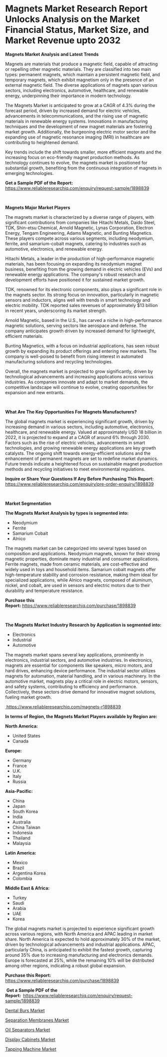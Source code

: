 <p><h1>Magnets Market Research Report Unlocks Analysis on the Market Financial Status, Market Size, and Market Revenue upto 2032</h1></p><p><strong>Magnets Market Analysis and Latest Trends</strong></p>
<p><p>Magnets are materials that produce a magnetic field, capable of attracting or repelling other magnetic materials. They are classified into two main types: permanent magnets, which maintain a persistent magnetic field, and temporary magnets, which exhibit magnetism only in the presence of an external magnetic field. The diverse applications of magnets span various sectors, including electronics, automotive, healthcare, and renewable energy, underpinning their importance in modern technology.</p><p>The Magnets Market is anticipated to grow at a CAGR of 4.3% during the forecast period, driven by increased demand for electric vehicles, advancements in telecommunications, and the rising use of magnetic materials in renewable energy systems. Innovations in manufacturing techniques and the development of new magnet materials are fostering market growth. Additionally, the burgeoning electric motor sector and the expanding use of magnetic resonance imaging (MRI) in healthcare are contributing to heightened demand. </p><p>Key trends include the shift towards smaller, more efficient magnets and the increasing focus on eco-friendly magnet production methods. As technology continues to evolve, the magnets market is positioned for substantial growth, benefiting from the continuous integration of magnets in emerging technologies.</p></p>
<p><strong>Get a Sample PDF of the Report:&nbsp;</strong> <a href="https://www.reliableresearchiq.com/enquiry/request-sample/1898839?utm_campaign=104&utm_medium=2&utm_source=Github&utm_content=ia&utm_term=16022025&utm_id=magnets">https://www.reliableresearchiq.com/enquiry/request-sample/1898839</a></p>
<p>&nbsp;</p>
<p><strong>Magnets Major Market Players</strong></p>
<p><p>The magnets market is characterized by a diverse range of players, with significant contributions from companies like Hitachi Metals, Daido Steel, TDK, Shin-etsu Chemical, Arnold Magnetic, Lynas Corporation, Electron Energy, Tengam Engineering, Adams Magnetic, and Bunting Magnetics. These players compete across various segments, including neodymium, ferrite, and samarium-cobalt magnets, catering to industries such as automotive, electronics, and renewable energy.</p><p>Hitachi Metals, a leader in the production of high-performance magnetic materials, has been focusing on expanding its neodymium magnet business, benefiting from the growing demand in electric vehicles (EVs) and renewable energy applications. The company's robust research and development efforts have positioned it for sustained market growth.</p><p>TDK, renowned for its electronic components, also plays a significant role in the magnets sector. Its strong focus on innovation, particularly in magnetic sensors and inductors, aligns well with trends in smart technology and electric mobility. TDK reported sales revenues of approximately $13 billion in recent years, underscoring its market strength.</p><p>Arnold Magnetic, based in the U.S., has carved a niche in high-performance magnetic solutions, serving sectors like aerospace and defense. The company anticipates growth driven by increased demand for lightweight, efficient materials.</p><p>Bunting Magnetics, with a focus on industrial applications, has seen robust growth by expanding its product offerings and entering new markets. The company is well-poised to benefit from rising interest in automated manufacturing solutions and recycling technologies.</p><p>Overall, the magnets market is projected to grow significantly, driven by technological advancements and increasing applications across various industries. As companies innovate and adapt to market demands, the competitive landscape will continue to evolve, creating opportunities for expansion and new entrants.</p></p>
<p>&nbsp;</p>
<p><strong>What Are The Key Opportunities For Magnets Manufacturers?</strong></p>
<p><p>The global magnets market is experiencing significant growth, driven by increasing demand in various sectors, including automotive, electronics, healthcare, and renewable energy. Valued at approximately USD 18 billion in 2022, it is projected to expand at a CAGR of around 6% through 2030. Factors such as the rise of electric vehicles, advancements in smart technologies, and growing renewable energy applications are key growth catalysts. The ongoing shift towards energy-efficient solutions and the enhancement of permanent magnets are set to redefine market dynamics. Future trends indicate a heightened focus on sustainable magnet production methods and recycling initiatives to meet environmental regulations.</p></p>
<p><strong>Inquire or Share Your Questions If Any Before Purchasing This Report:</strong> <a href="https://www.reliableresearchiq.com/enquiry/pre-order-enquiry/1898839?utm_campaign=104&utm_medium=2&utm_source=Github&utm_content=ia&utm_term=16022025&utm_id=magnets">https://www.reliableresearchiq.com/enquiry/pre-order-enquiry/1898839</a></p>
<p>&nbsp;</p>
<p><strong>Market Segmentation</strong></p>
<p><strong>The Magnets Market Analysis by types is segmented into:</strong></p>
<p><ul><li>Neodymium</li><li>Ferrite</li><li>Samarium Cobalt</li><li>Alnico</li></ul></p>
<p><p>The magnets market can be categorized into several types based on composition and applications. Neodymium magnets, known for their strong magnetic properties, dominate many industrial and consumer applications. Ferrite magnets, made from ceramic materials, are cost-effective and widely used in toys and household items. Samarium cobalt magnets offer high-temperature stability and corrosion resistance, making them ideal for specialized applications, while Alnico magnets, composed of aluminum, nickel, and cobalt, are used in sensors and electric motors due to their durability and temperature resistance.</p></p>
<p><strong>Purchase this Report:&nbsp;</strong><a href="https://www.reliableresearchiq.com/purchase/1898839?utm_campaign=104&utm_medium=2&utm_source=Github&utm_content=ia&utm_term=16022025&utm_id=magnets">https://www.reliableresearchiq.com/purchase/1898839</a></p>
<p>&nbsp;</p>
<p><strong>The Magnets Market Industry Research by Application is segmented into:</strong></p>
<p><ul><li>Electronics</li><li>Industrial</li><li>Automotive</li></ul></p>
<p><p>The magnets market spans several key applications, prominently in electronics, industrial sectors, and automotive industries. In electronics, magnets are essential for components like speakers, micro motors, and hard drives, enhancing device performance. The industrial sector utilizes magnets for automation, material handling, and in various machinery. In the automotive market, magnets play a critical role in electric motors, sensors, and safety systems, contributing to efficiency and performance. Collectively, these sectors drive demand for innovative magnet solutions, fueling market growth.</p></p>
<p><a href="https://www.reliableresearchiq.com/magnets-r1898839?utm_campaign=104&utm_medium=2&utm_source=Github&utm_content=ia&utm_term=16022025&utm_id=magnets">&nbsp;https://www.reliableresearchiq.com/magnets-r1898839</a></p>
<p><strong>In terms of Region, the Magnets Market Players available by Region are:</strong></p>
<p>
    <p> <strong> North America: </strong>
        <ul>
            <li>United States</li>
            <li>Canada</li>
        </ul>
        </p> 
    <p> <strong> Europe: </strong>
        <ul>
            <li>Germany</li>
            <li>France</li>
            <li>U.K.</li>
            <li>Italy</li>
            <li>Russia</li>
        </ul>
        </p> 
    <p> <strong> Asia-Pacific: </strong>
        <ul>
            <li>China</li>
            <li>Japan</li>
            <li>South Korea</li>
            <li>India</li>
            <li>Australia</li>
            <li>China Taiwan</li>
            <li>Indonesia</li>
            <li>Thailand</li>
            <li>Malaysia</li>
        </ul>
        </p> 
    <p> <strong> Latin America: </strong>
        <ul>
            <li>Mexico</li>
            <li>Brazil</li>
            <li>Argentina Korea</li>
            <li>Colombia</li>
        </ul>
        </p> 
    <p> <strong> Middle East & Africa: </strong>
        <ul>
            <li>Turkey</li>
            <li>Saudi</li>
            <li>Arabia</li>
            <li>UAE</li>
            <li>Korea</li>
        </ul>
    </p>
    </p>
<p><p>The global magnets market is projected to experience significant growth across various regions, with North America and APAC leading in market share. North America is expected to hold approximately 30% of the market, driven by technological advancements and industrial applications. APAC, particularly China, is anticipated to exhibit the fastest growth, capturing around 35% due to increasing manufacturing and electronics demands. Europe is forecasted at 25%, while the remaining 10% will be distributed among other regions, indicating a robust global expansion.</p></p>
<p><strong>Purchase this Report: </strong><a href="https://www.reliableresearchiq.com/purchase/1898839?utm_campaign=104&utm_medium=2&utm_source=Github&utm_content=ia&utm_term=16022025&utm_id=magnets">https://www.reliableresearchiq.com/purchase/1898839</a></p>
<p>&nbsp;<strong>Get a Sample PDF of the Report:&nbsp;&nbsp;</strong><a href="https://www.reliableresearchiq.com/enquiry/request-sample/1898839?utm_campaign=104&utm_medium=2&utm_source=Github&utm_content=ia&utm_term=16022025&utm_id=magnets">https://www.reliableresearchiq.com/enquiry/request-sample/1898839</a></p>
<p><strong></strong></p>
<p><p><a href="https://github.com/fraryatena85/Market-Research-Report-List-1/blob/main/dental-burs-market.md?utm_campaign=104&utm_medium=2&utm_source=Github&utm_content=ia&utm_term=16022025&utm_id=magnets">Dental Burs Market</a></p><p><a href="https://github.com/jolinolooman/Market-Research-Report-List-1/blob/main/separation-membranes-market.md?utm_campaign=104&utm_medium=2&utm_source=Github&utm_content=ia&utm_term=16022025&utm_id=magnets">Separation Membranes Market</a></p><p><a href="https://github.com/sissalgamd/Market-Research-Report-List-1/blob/main/oil-separators-market.md?utm_campaign=104&utm_medium=2&utm_source=Github&utm_content=ia&utm_term=16022025&utm_id=magnets">Oil Separators Market</a></p><p><a href="https://github.com/alejnaouare/Market-Research-Report-List-1/blob/main/display-cabinets-market.md?utm_campaign=104&utm_medium=2&utm_source=Github&utm_content=ia&utm_term=16022025&utm_id=magnets">Display Cabinets Market</a></p><p><a href="https://github.com/wyettillesr4/Market-Research-Report-List-1/blob/main/tapping-machine-market.md?utm_campaign=104&utm_medium=2&utm_source=Github&utm_content=ia&utm_term=16022025&utm_id=magnets">Tapping Machine Market</a></p></p>